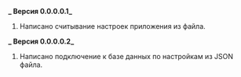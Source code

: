 **_ Версия 0.0.0.0.1_**

1. Написано считывание настроек приложения из файла.

**_ Версия 0.0.0.0.2_**

1. Написано подключение к базе данных по настройкам из JSON файла.
